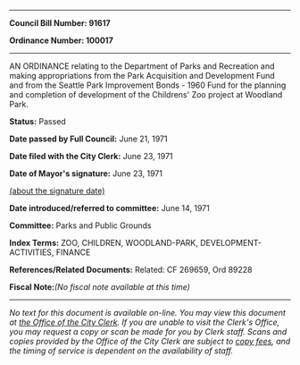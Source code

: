 

********

**Council Bill Number: 91617**
   
**Ordinance Number: 100017**
********

 AN ORDINANCE relating to the Department of Parks and Recreation and making appropriations from the Park Acquisition and Development Fund and from the Seattle Park Improvement Bonds - 1960 Fund for the planning and completion of development of the Childrens' Zoo project at Woodland Park.

**Status:** Passed
   
**Date passed by Full Council:** June 21, 1971
   
**Date filed with the City Clerk:** June 23, 1971
   
**Date of Mayor's signature:** June 23, 1971
   
[(about the signature date)](/~public/approvaldate.htm)
   
   
   
**Date introduced/referred to committee:** June 14, 1971
   
**Committee:** Parks and Public Grounds
   
   
**Index Terms:** ZOO, CHILDREN, WOODLAND-PARK, DEVELOPMENT-ACTIVITIES, FINANCE

**References/Related Documents:** Related: CF 269659, Ord 89228

**Fiscal Note:**_(No fiscal note available at this time)_
********

_No text for this document is available on-line. You may view this document at [the Office of the City Clerk](http://www.seattle.gov/leg/clerk/contactUs.htm). If you are unable to visit the Clerk's Office, you may request a copy or scan be made for you by Clerk staff. Scans and copies provided by the Office of the City Clerk are subject to [copy fees](http://clerk.seattle.gov/~public/clerkfees.htm), and the timing of service is dependent on the availability of staff._

